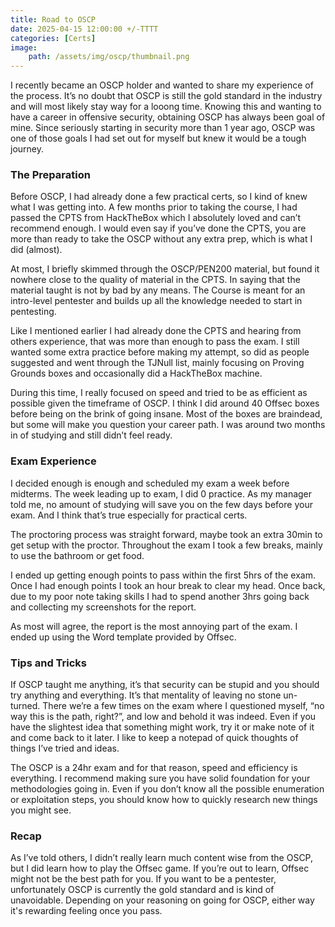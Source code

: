 ```yaml
---
title: Road to OSCP
date: 2025-04-15 12:00:00 +/-TTTT
categories: [Certs]
image:
    path: /assets/img/oscp/thumbnail.png
---
```



I recently became an OSCP holder and wanted to share my experience of the process. It’s no doubt that OSCP is still the gold standard in the industry and will most likely stay way for a looong time. Knowing this and wanting to have a career in offensive security, obtaining OSCP has always been goal of mine. Since seriously starting in security more than 1 year ago, OSCP was one of those goals I had set out for myself but knew it would be a tough journey.

### The Preparation
Before OSCP, I had already done a few practical certs, so I kind of knew what I was getting into. A few months prior to taking the course, I had passed the CPTS from HackTheBox which I absolutely loved and can’t recommend enough. I would even say if you’ve done the CPTS, you are more than ready to take the OSCP without any extra prep, which is what I did (almost).

At most, I briefly skimmed through the OSCP/PEN200 material, but found it nowhere close to the quality of material in the CPTS. In saying that the material taught is not by bad by any means. The Course is meant for an intro-level pentester and builds up all the knowledge needed to start in pentesting.

Like I mentioned earlier I had already done the CPTS and hearing from others experience, that was more than enough to pass the exam. I still wanted some extra practice before making my attempt, so did as people suggested and went through the TJNull list, mainly focusing on Proving Grounds boxes and occasionally did a HackTheBox machine.

During this time, I really focused on speed and tried to be as efficient as possible given the timeframe of OSCP. I think I did around 40 Offsec boxes before being on the brink of going insane. Most of the boxes are braindead, but some will make you question your career path. I was around two months in of studying and still didn’t feel ready.


### Exam Experience
I decided enough is enough and scheduled my exam a week before midterms. The week leading up to exam, I did 0 practice. As my manager told me, no amount of studying will save you on the few days before your exam. And I think that’s true especially for practical certs.

The proctoring process was straight forward, maybe took an extra 30min to get setup with the proctor. Throughout the exam I took a few breaks, mainly to use the bathroom or get food.

I ended up getting enough points to pass within the first 5hrs of the exam. Once I had enough points I took an hour break to clear my head. Once back, due to my poor note taking skills I had to spend another 3hrs going back and collecting my screenshots for the report.

As most will agree, the report is the most annoying part of the exam. I ended up using the Word template provided by Offsec.


### Tips and Tricks
If OSCP taught me anything, it’s that security can be stupid and you should try anything and everything. It’s that mentality of leaving no stone un-turned. There we’re a few times on the exam where I questioned myself, “no way this is the path, right?”, and low and behold it was indeed. Even if you have the slightest idea that something might work, try it or make note of it and come back to it later. I like to keep a notepad of quick thoughts of things I’ve tried and ideas.

The OSCP is a 24hr exam and for that reason, speed and efficiency is everything. I recommend making sure you have solid foundation for your methodologies going in. Even if you don’t know all the possible enumeration or exploitation steps, you should know how to quickly research new things you might see.

### Recap
As I’ve told others, I didn’t really learn much content wise from the OSCP, but I did learn how to play the Offsec game. If you’re out to learn, Offsec might not be the best path for you. If you want to be a pentester, unfortunately OSCP is currently the gold standard and is kind of unavoidable. Depending on your reasoning on going for OSCP, either way it's rewarding feeling once you pass.
